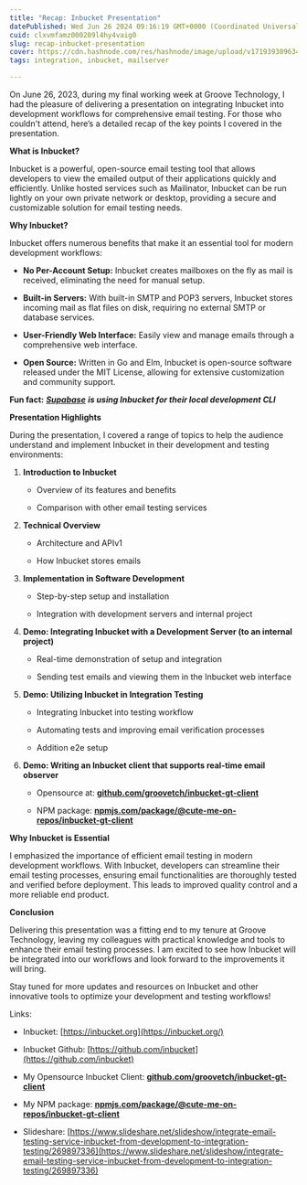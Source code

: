 ```yaml
---
title: "Recap: Inbucket Presentation"
datePublished: Wed Jun 26 2024 09:16:19 GMT+0000 (Coordinated Universal Time)
cuid: clxvmfamz000209l4hy4vaig0
slug: recap-inbucket-presentation
cover: https://cdn.hashnode.com/res/hashnode/image/upload/v1719393096343/7cfcd278-2660-4090-88cf-14779e6599af.png
tags: integration, inbucket, mailserver

---
```


On June 26, 2023, during my final working week at Groove Technology, I had the pleasure of delivering a presentation on integrating Inbucket into development workflows for comprehensive email testing. For those who couldn't attend, here’s a detailed recap of the key points I covered in the presentation.

**What is Inbucket?**

Inbucket is a powerful, open-source email testing tool that allows developers to view the emailed output of their applications quickly and efficiently. Unlike hosted services such as Mailinator, Inbucket can be run lightly on your own private network or desktop, providing a secure and customizable solution for email testing needs.

**Why Inbucket?**

Inbucket offers numerous benefits that make it an essential tool for modern development workflows:

* **No Per-Account Setup:** Inbucket creates mailboxes on the fly as mail is received, eliminating the need for manual setup.
    
* **Built-in Servers:** With built-in SMTP and POP3 servers, Inbucket stores incoming mail as flat files on disk, requiring no external SMTP or database services.
    
* **User-Friendly Web Interface:** Easily view and manage emails through a comprehensive web interface.
    
* **Open Source:** Written in Go and Elm, Inbucket is open-source software released under the MIT License, allowing for extensive customization and community support.
    

**Fun fact:** [***Supabase***](https://supabase.com/docs/guides/cli/testing-and-linting) ***is using Inbucket for their local development CLI***

**Presentation Highlights**

During the presentation, I covered a range of topics to help the audience understand and implement Inbucket in their development and testing environments:

1. **Introduction to Inbucket**
    
    * Overview of its features and benefits
        
    * Comparison with other email testing services
        
2. **Technical Overview**
    
    * Architecture and APIv1
        
    * How Inbucket stores emails
        
3. **Implementation in Software Development**
    
    * Step-by-step setup and installation
        
    * Integration with development servers and internal project
        
4. **Demo: Integrating Inbucket with a Development Server (to an internal project)**
    
    * Real-time demonstration of setup and integration
        
    * Sending test emails and viewing them in the Inbucket web interface
        
5. **Demo: Utilizing Inbucket in Integration Testing**
    
    * Integrating Inbucket into testing workflow
        
    * Automating tests and improving email verification processes
        
    * Addition e2e setup
        
6. **Demo: Writing an Inbucket client that supports real-time email observer**
    
    * Opensource at: [**github.com/groovetch/inbucket-gt-client**](http://github.com/groovetch/inbucket-gt-client)
        
    * NPM package: [**npmjs.com/package/@cute-me-on-repos/inbucket-gt-client**](https://www.npmjs.com/package/@cute-me-on-repos/inbucket-gt-client)
        

**Why Inbucket is Essential**

I emphasized the importance of efficient email testing in modern development workflows. With Inbucket, developers can streamline their email testing processes, ensuring email functionalities are thoroughly tested and verified before deployment. This leads to improved quality control and a more reliable end product.

**Conclusion**

Delivering this presentation was a fitting end to my tenure at Groove Technology, leaving my colleagues with practical knowledge and tools to enhance their email testing processes. I am excited to see how Inbucket will be integrated into our workflows and look forward to the improvements it will bring.

Stay tuned for more updates and resources on Inbucket and other innovative tools to optimize your development and testing workflows!

Links:

* Inbucket: [https://inbucket.org](https://inbucket.org/)
    
* Inbucket Github: [https://github.com/inbucket](https://github.com/inbucket)
    
* My Opensource Inbucket Client: [**github.com/groovetch/inbucket-gt-client**](http://github.com/groovetch/inbucket-gt-client)
    
* My NPM package: [**npmjs.com/package/@cute-me-on-repos/inbucket-gt-client**](https://www.npmjs.com/package/@cute-me-on-repos/inbucket-gt-client)
    
* Slideshare: [https://www.slideshare.net/slideshow/integrate-email-testing-service-inbucket-from-development-to-integration-testing/269897336](https://www.slideshare.net/slideshow/integrate-email-testing-service-inbucket-from-development-to-integration-testing/269897336)